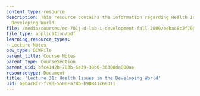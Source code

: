 ```yaml
---
content_type: resource
description: This resource contains the information regarding Health Issues in the
  Developing World.
file: /media/courses/ec-701j-d-lab-i-development-fall-2009/bebac8c2f7905500a78bb90841c69311_MITEC_701JF09_lec31_nb.pdf
file_type: application/pdf
learning_resource_types:
- Lecture Notes
ocw_type: OCWFile
parent_title: Course Notes
parent_type: CourseSection
parent_uid: bfc4142b-703b-6e39-38b0-36308da800ae
resourcetype: Document
title: 'Lecture 31: Health Issues in the Developing World'
uid: bebac8c2-f790-5500-a78b-b90841c69311
---
```

